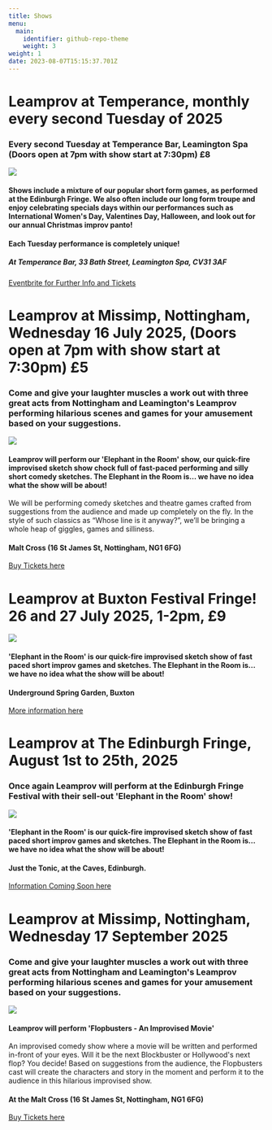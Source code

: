 ```yaml
---
title: Shows
menu:
  main:
    identifier: github-repo-theme
    weight: 3
weight: 1
date: 2023-08-07T15:15:37.701Z
---
```

# Leamprov at Temperance, monthly every second Tuesday of 2025

### Every second Tuesday at Temperance Bar, Leamington Spa (Doors open at 7pm with show start at 7:30pm) £8

![](/uploads/sam-ben-and-elena-.jpg)

#### Shows include a mixture of our popular short form games, as performed at the Edinburgh Fringe. We also often include our long form troupe and enjoy celebrating specials days within our performances such as International Women's Day, Valentines Day, Halloween, and look out for our annual Christmas improv panto! 

#### Each Tuesday performance is completely unique!

##### At Temperance Bar, 33 Bath Street, Leamington Spa, CV31 3AF

[Eventbrite for Further Info and Tickets](https://www.eventbrite.com/e/leamprov-presents-yes-and-tickets-1364562446009?aff=ebdssbdestsearch&keep_tld=1)

# Leamprov at Missimp, Nottingham, Wednesday 16 July 2025, (Doors open at 7pm with show start at 7:30pm) £5

### Come and give your laughter muscles a work out with three great acts from Nottingham and Leamington's Leamprov performing hilarious scenes and games for your amusement based on your suggestions.

![](/uploads/smash-night.png)

#### Leamprov will perform our 'Elephant in the Room' show, our quick-fire improvised sketch show chock full of fast-paced performing and silly short comedy sketches. The Elephant in the Room is… we have no idea what the show will be about!

We will be performing comedy sketches and theatre games crafted from suggestions from the audience and made up completely on the fly. In the style of such classics as “Whose line is it anyway?”, we’ll be bringing a whole heap of giggles, games and silliness.

#### Malt Cross (16 St James St, Nottingham, NG1 6FG)

[B﻿uy Tickets here](https://www.missimp.co.uk/event/smash-night-wednesday-16-july-2025/)

# Leamprov at Buxton Festival Fringe! 26 and 27 July 2025, 1-2pm, £9

![](/uploads/elephant-bux-.png)

#### 'Elephant in the Room' is our quick-fire improvised sketch show of fast paced short improv games and sketches. The Elephant in the Room is... we have no idea what the show will be about!

#### Underground Spring Garden, Buxton

[More information here](https://www.buxtonfringe.org.uk/descriptions2025.html)

# Leamprov at The Edinburgh Fringe, August 1st to 25th, 2025

### Once again Leamprov will perform at the Edinburgh Fringe Festival with their sell-out 'Elephant in the Room' show!

![](/uploads/temperance-.png)

#### 'Elephant in the Room' is our quick-fire improvised sketch show of fast paced short improv games and sketches. The Elephant in the Room is... we have no idea what the show will be about!

#### Just the Tonic, at the Caves, Edinburgh.

[Information Coming Soon here](https://edinburgh.justthetonic.com)

# Leamprov at Missimp, Nottingham, Wednesday 17 September 2025

### Come and give your laughter muscles a work out with three great acts from Nottingham and Leamington's Leamprov performing hilarious scenes and games for your amusement based on your suggestions.

![](/uploads/flopbusters.png)

#### Leamprov will perform 'Flopbusters - An Improvised Movie'

An improvised comedy show where a movie will be written and performed in-front of your eyes. Will it be the next Blockbuster or Hollywood's next flop? You decide! Based on suggestions from the audience, the Flopbusters cast will create the characters and story in the moment and perform it to the audience in this hilarious improvised show.

#### At the Malt Cross (16 St James St, Nottingham, NG1 6FG)

[B﻿uy Tickets here](https://www.ticketsource.co.uk/missimp/smash-night-an-improvised-comedy-experience/e-bevrlz)